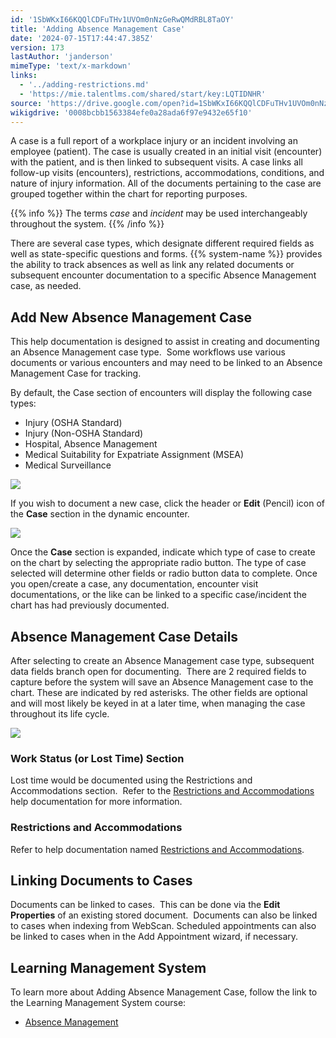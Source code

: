 ```yaml
---
id: '1SbWKxI66KQQlCDFuTHv1UVOm0nNzGeRwQMdRBL8TaOY'
title: 'Adding Absence Management Case'
date: '2024-07-15T17:44:47.385Z'
version: 173
lastAuthor: 'janderson'
mimeType: 'text/x-markdown'
links:
  - '../adding-restrictions.md'
  - 'https://mie.talentlms.com/shared/start/key:LQTIDNHR'
source: 'https://drive.google.com/open?id=1SbWKxI66KQQlCDFuTHv1UVOm0nNzGeRwQMdRBL8TaOY'
wikigdrive: '0008bcbb1563384efe0a28ada6f97e9432e65f10'
---
```

A case is a full report of a workplace injury or an incident involving an employee (patient). The case is usually created in an initial visit (encounter) with the patient, and is then linked to subsequent visits. A case links all follow-up visits (encounters), restrictions, accommodations, conditions, and nature of injury information. All of the documents pertaining to the case are grouped together within the chart for reporting purposes.

{{% info %}}
The terms *case* and *incident* may be used interchangeably throughout the system.
{{% /info %}}

There are several case types, which designate different required fields as well as state-specific questions and forms.  {{% system-name %}} provides the ability to track absences as well as link any related documents or subsequent encounter documentation to a specific Absence Management case, as needed.

## Add New Absence Management Case

This help documentation is designed to assist in creating and documenting an Absence Management case type.  Some workflows use various documents or various encounters and may need to be linked to an Absence Management Case for tracking.

By default, the Case section of encounters will display the following case types:

* Injury (OSHA Standard)
* Injury (Non-OSHA Standard)
* Hospital, Absence Management
* Medical Suitability for Expatriate Assignment (MSEA)
* Medical Surveillance

![](../adding-absence-management-case.assets/895ee8d7d82d2149015041165ef84d4f.png)

If you wish to document a new case, click the header or **Edit** (Pencil) icon of the **Case** section in the dynamic encounter.

![](../adding-absence-management-case.assets/b634f8f1f09f299c7719210dd5a6b587.png)

Once the **Case** section is expanded, indicate which type of case to create on the chart by selecting the appropriate radio button. The type of case selected will determine other fields or radio button data to complete. Once you open/create a case, any documentation, encounter visit documentations, or the like can be linked to a specific case/incident the chart has had previously documented.

## Absence Management Case Details

After selecting to create an Absence Management case type, subsequent data fields branch open for documenting.  There are 2 required fields to capture before the system will save an Absence Management case to the chart. These are indicated by red asterisks. The other fields are optional and will most likely be keyed in at a later time, when managing the case throughout its life cycle.

![](../adding-absence-management-case.assets/2f348c078fc457639ae3a74cb2635d11.png)

### Work Status (or Lost Time) Section

Lost time would be documented using the Restrictions and Accommodations section.  Refer to the [Restrictions and Accommodations](../adding-restrictions.md) help documentation for more information.

### Restrictions and Accommodations

Refer to help documentation named [Restrictions and Accommodations](../adding-restrictions.md).

## Linking Documents to Cases

Documents can be linked to cases.  This can be done via the **Edit Properties** of an existing stored document.  Documents can also be linked to cases when indexing from WebScan. Scheduled appointments can also be linked to cases when in the Add Appointment wizard, if necessary.

## Learning Management System

To learn more about Adding Absence Management Case, follow the link to the Learning Management System course:

* [Absence Management](https://mie.talentlms.com/shared/start/key:LQTIDNHR)
